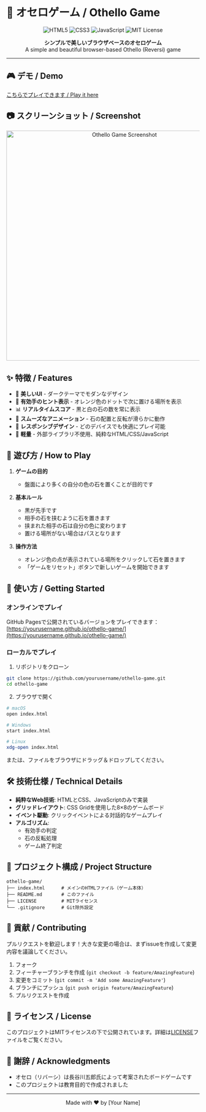 # 🎯 オセロゲーム / Othello Game

<p align="center">
  <img src="https://img.shields.io/badge/HTML5-E34C26?style=for-the-badge&logo=html5&logoColor=white" alt="HTML5">
  <img src="https://img.shields.io/badge/CSS3-1572B6?style=for-the-badge&logo=css3&logoColor=white" alt="CSS3">
  <img src="https://img.shields.io/badge/JavaScript-F7DF1E?style=for-the-badge&logo=javascript&logoColor=black" alt="JavaScript">
  <img src="https://img.shields.io/badge/License-MIT-yellow.svg?style=for-the-badge" alt="MIT License">
</p>

<p align="center">
  <strong>シンプルで美しいブラウザベースのオセロゲーム</strong><br>
  A simple and beautiful browser-based Othello (Reversi) game
</p>

---

## 🎮 デモ / Demo

[こちらでプレイできます / Play it here](https://yellmellstd.github.io/my-othello-game/)

## 📷 スクリーンショット / Screenshot

<p align="center">
  <img src="assets/screenshot.png" alt="Othello Game Screenshot" width="600">
</p>

## ✨ 特徴 / Features

- 🎨 **美しいUI** - ダークテーマでモダンなデザイン
- 🎯 **有効手のヒント表示** - オレンジ色のドットで次に置ける場所を表示
- 📊 **リアルタイムスコア** - 黒と白の石の数を常に表示
- 🔄 **スムーズなアニメーション** - 石の配置と反転が滑らかに動作
- 📱 **レスポンシブデザイン** - どのデバイスでも快適にプレイ可能
- 🚀 **軽量** - 外部ライブラリ不使用、純粋なHTML/CSS/JavaScript

## 🎯 遊び方 / How to Play

1. **ゲームの目的**
   - 盤面により多くの自分の色の石を置くことが目的です

2. **基本ルール**
   - 黒が先手です
   - 相手の石を挟むように石を置きます
   - 挟まれた相手の石は自分の色に変わります
   - 置ける場所がない場合はパスとなります

3. **操作方法**
   - オレンジ色の点が表示されている場所をクリックして石を置きます
   - 「ゲームをリセット」ボタンで新しいゲームを開始できます

## 🚀 使い方 / Getting Started

### オンラインでプレイ

GitHub Pagesで公開されているバージョンをプレイできます：
[https://yourusername.github.io/othello-game/](https://yourusername.github.io/othello-game/)

### ローカルでプレイ

1. リポジトリをクローン
```bash
git clone https://github.com/yourusername/othello-game.git
cd othello-game
```

2. ブラウザで開く
```bash
# macOS
open index.html

# Windows
start index.html

# Linux
xdg-open index.html
```

または、ファイルをブラウザにドラッグ＆ドロップしてください。

## 🛠️ 技術仕様 / Technical Details

- **純粋なWeb技術**: HTMLとCSS、JavaScriptのみで実装
- **グリッドレイアウト**: CSS Gridを使用した8×8のゲームボード
- **イベント駆動**: クリックイベントによる対話的なゲームプレイ
- **アルゴリズム**: 
  - 有効手の判定
  - 石の反転処理
  - ゲーム終了判定

## 📁 プロジェクト構成 / Project Structure

```
othello-game/
├── index.html      # メインのHTMLファイル（ゲーム本体）
├── README.md       # このファイル
├── LICENSE         # MITライセンス
└── .gitignore      # Git除外設定
```

## 🤝 貢献 / Contributing

プルリクエストを歓迎します！大きな変更の場合は、まずissueを作成して変更内容を議論してください。

1. フォーク
2. フィーチャーブランチを作成 (`git checkout -b feature/AmazingFeature`)
3. 変更をコミット (`git commit -m 'Add some AmazingFeature'`)
4. ブランチにプッシュ (`git push origin feature/AmazingFeature`)
5. プルリクエストを作成

## 📝 ライセンス / License

このプロジェクトはMITライセンスの下で公開されています。詳細は[LICENSE](LICENSE)ファイルをご覧ください。

## 🙏 謝辞 / Acknowledgments

- オセロ（リバーシ）は長谷川五郎氏によって考案されたボードゲームです
- このプロジェクトは教育目的で作成されました

---

<p align="center">
  Made with ❤️ by [Your Name]
</p>
